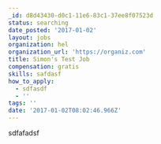 ```yaml
---
_id: d8d43430-d0c1-11e6-83c1-37ee8f07523d
status: searching
date_posted: '2017-01-02'
layout: jobs
organization: hel
organization_url: 'https://organiz.com'
title: Simon's Test Job
compensation: gratis
skills: safdasf
how_to_apply:
  - sdfasdf
  - ''
tags: ''
date: '2017-01-02T08:02:46.966Z'
---
```

sdfafadsf
